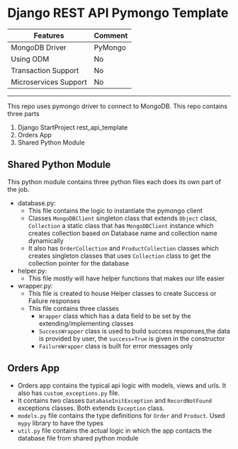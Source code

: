 # Django REST API Pymongo Template

| Features              | Comment         |
| --------------------- | --------------- |
| MongoDB Driver        | PyMongo         |
| Using ODM             | No              |
| Transaction Support   | No              |
| Microservices Support | No              |
-------------------------------------------

This repo uses pymongo driver to connect to MongoDB. This repo contains three parts

1. Django StartProject rest_api_template
2. Orders App
3. Shared Python Module

## Shared Python Module

This python module contains three python files each does its own part of the job.

- database.py:
    - This file contains the logic to instantiate the pymongo client
    - Classes `MongoDBClient` singleton class that extends `Object` class, `Collection` a static class that
      has `MongoDBClient` instance which creates collection based on Database name and collection name dynamically
    - It also has `OrderCollection` and `ProductCollection` classes which creates singleton classes that
      uses `Collection` class to get the collection pointer for the database
- helper.py:
    - This file mostly will have helper functions that makes our life easier
- wrapper.py:
    - This file is created to house Helper classes to create Success or Failure responses
    - This file contains three classes
        - `Wrapper` class which has a data field to be set by the extending/implementing classes
        - `SuccessWrapper` class is used to build success responses,the data is provided by user, the `success=True` is
          given in the constructor
        - `FailureWrapper` class is built for error messages only

## Orders App

- Orders app contains the typical api logic with models, views and urls. It also has `custom_exceptions.py` file.
- It contains two classes `DatabaseInitException` and `RecordNotFound` exceptions classes. Both extends `Exception`
  class.
- `models.py` file contains the type definitions for `Order` and `Product`. Used `mypy` library to have the types
- `util.py` file contains the actual logic in which the app contacts the database file from shared python module



